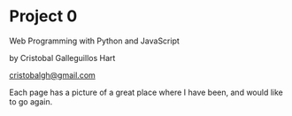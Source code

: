 # Project 0

Web Programming with Python and JavaScript

by Cristobal Galleguillos Hart

cristobalgh@gmail.com

Each page has a picture of a great place where I have been, and would like to go again.
